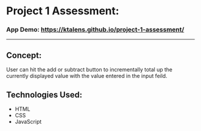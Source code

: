  
# Project 1 Assessment: 

### App Demo: https://ktalens.github.io/project-1-assessment/

---

## Concept:
User can hit the add or subtract button to incrementally total up the currently displayed value with the value entered in the input feild. 

## Technologies Used:

* HTML
* CSS
* JavaScript 





<!-- explanations of the technologies used, the approach taken, installation instructions, unsolved problems, etc. -->

 